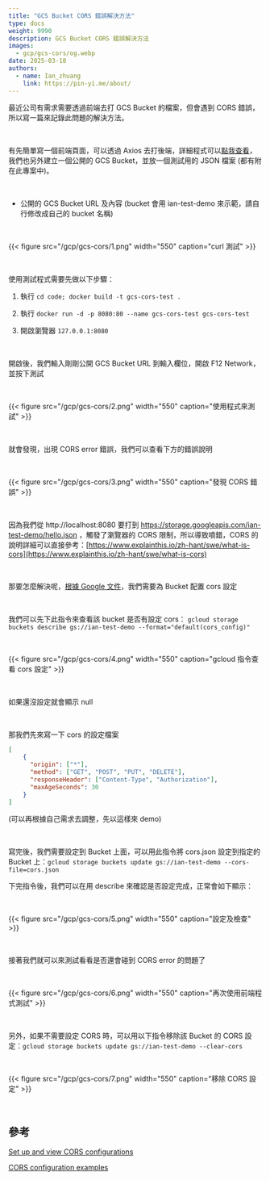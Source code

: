```yaml
---
title: "GCS Bucket CORS 錯誤解決方法"
type: docs
weight: 9990
description: GCS Bucket CORS 錯誤解決方法
images:
  - gcp/gcs-cors/og.webp
date: 2025-03-18
authors:
  - name: Ian_zhuang
    link: https://pin-yi.me/about/
---
```


最近公司有需求需要透過前端去打 GCS Bucket 的檔案，但會遇到 CORS 錯誤，所以寫一篇來記錄此問題的解決方法。

<br>

有先簡單寫一個前端頁面，可以透過 Axios 去打後端，詳細程式可以[點我查看](https://github.com/880831ian/gcs-cors)，我們也另外建立一個公開的 GCS Bucket，並放一個測試用的 JSON 檔案
(都有附在此專案中)。

<br>

- 公開的 GCS Bucket URL 及內容 (bucket 會用 ian-test-demo 來示範，請自行修改成自己的 bucket 名稱)

<br>

{{< figure src="/gcp/gcs-cors/1.png" width="550" caption="curl 測試" >}}

<br>

使用測試程式需要先做以下步驟：

1. 執行 `cd code; docker build -t gcs-cors-test .`

2. 執行 `docker run -d -p 8080:80 --name gcs-cors-test gcs-cors-test`

3. 開啟瀏覽器 `127.0.0.1:8080`

<br>

開啟後，我們輸入剛剛公開 GCS Bucket URL 到輸入欄位，開啟 F12 Network，並按下測試

<br>

{{< figure src="/gcp/gcs-cors/2.png" width="550" caption="使用程式來測試" >}}

<br>

就會發現，出現 CORS error 錯誤，我們可以查看下方的錯誤說明

<br>

{{< figure src="/gcp/gcs-cors/3.png" width="550" caption="發現 CORS 錯誤" >}}

<br>

因為我們從 http://localhost:8080 要打到 https://storage.googleapis.com/ian-test-demo/hello.json ，觸發了瀏覽器的 CORS 限制，所以導致噴錯，CORS 的說明詳細可以直接參考：[https://www.explainthis.io/zh-hant/swe/what-is-cors](https://www.explainthis.io/zh-hant/swe/what-is-cors)

<br>

那要怎麼解決呢，[根據 Google 文件](https://cloud.google.com/storage/docs/using-cors#command-line)，我們需要為 Bucket 配置 cors 設定

<br>

 我們可以先下此指令來查看該 bucket 是否有設定 cors： `gcloud storage buckets describe gs://ian-test-demo --format="default(cors_config)"`

<br>

{{< figure src="/gcp/gcs-cors/4.png" width="550" caption="gcloud 指令查看 cors 設定" >}}

<br>

如果還沒設定就會顯示 null

<br>

那我們先來寫一下 cors 的設定檔案

```json
[
    {
      "origin": ["*"],
      "method": ["GET", "POST", "PUT", "DELETE"],
      "responseHeader": ["Content-Type", "Authorization"],
      "maxAgeSeconds": 30
    }
]
```
(可以再根據自己需求去調整，先以這樣來 demo)

<br>

寫完後，我們需要設定到 Bucket 上面，可以用此指令將 cors.json 設定到指定的 Bucket 上：`gcloud storage buckets update gs://ian-test-demo --cors-file=cors.json`

下完指令後，我們可以在用 describe 來確認是否設定完成，正常會如下顯示：

<br>

{{< figure src="/gcp/gcs-cors/5.png" width="550" caption="設定及檢查" >}}

<br>

接著我們就可以來測試看看是否還會碰到 CORS error 的問題了

<br>

{{< figure src="/gcp/gcs-cors/6.png" width="550" caption="再次使用前端程式測試" >}}

<br>

另外，如果不需要設定 CORS 時，可以用以下指令移除該 Bucket 的 CORS 設定：`gcloud storage buckets update gs://ian-test-demo --clear-cors`

<br>

{{< figure src="/gcp/gcs-cors/7.png" width="550" caption="移除 CORS 設定" >}}

<br>

## 參考

[Set up and view CORS configurations](https://cloud.google.com/storage/docs/using-cors#command-line)

[CORS configuration examples](https://cloud.google.com/storage/docs/cors-configurations)

